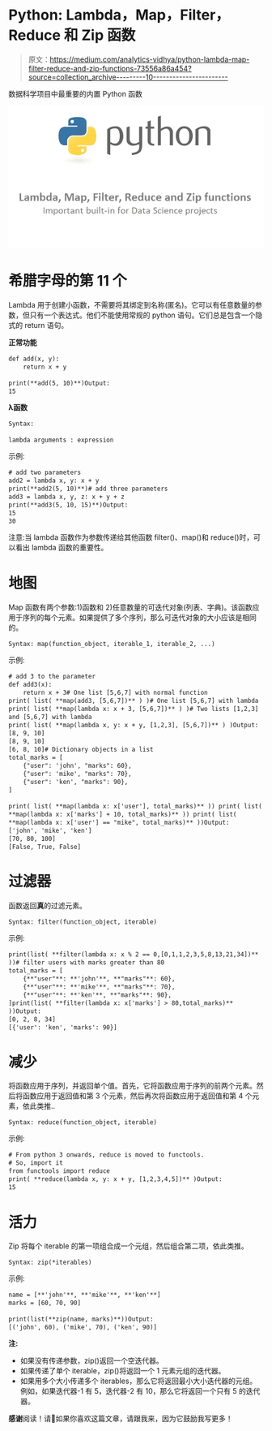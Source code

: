 # Python: Lambda，Map，Filter，Reduce 和 Zip 函数

> 原文：<https://medium.com/analytics-vidhya/python-lambda-map-filter-reduce-and-zip-functions-73556a86a454?source=collection_archive---------10----------------------->

数据科学项目中最重要的内置 Python 函数

![](img/5e7fc9681f70118d234a4bdfd355a09d.png)

# 希腊字母的第 11 个

Lambda 用于创建小函数，不需要将其绑定到名称(匿名)。它可以有任意数量的参数，但只有一个表达式。他们不能使用常规的 python 语句。它们总是包含一个隐式的 return 语句。

**正常功能**

```
def add(x, y):
    return x + y

print(**add(5, 10)**)Output:
15
```

**λ函数**

```
Syntax:

lambda arguments : expression
```

示例:

```
# add two parameters
add2 = lambda x, y: x + y
print(**add2(5, 10)**)# add three parameters
add3 = lambda x, y, z: x + y + z
print(**add3(5, 10, 15)**)Output:
15
30
```

注意:当 lambda 函数作为参数传递给其他函数 filter()、map()和 reduce()时，可以看出 lambda 函数的重要性。

# 地图

Map 函数有两个参数:1)函数和 2)任意数量的可迭代对象(列表、字典)。该函数应用于序列的每个元素。如果提供了多个序列，那么可迭代对象的大小应该是相同的。

```
Syntax: map(function_object, iterable_1, iterable_2, ...)
```

示例:

```
# add 3 to the parameter
def add3(x):
    return x + 3# One list [5,6,7] with normal function
print( list( **map(add3, [5,6,7])** ) )# One list [5,6,7] with lambda
print( list( **map(lambda x: x + 3, [5,6,7])** ) )# Two lists [1,2,3] and [5,6,7] with lambda
print( list( **map(lambda x, y: x + y, [1,2,3], [5,6,7])** ) )Output:
[8, 9, 10]
[8, 9, 10]
[6, 8, 10]# Dictionary objects in a list
total_marks = [
    {"user": 'john', "marks": 60},
    {"user": 'mike', "marks": 70},
    {"user": 'ken', "marks": 90},
]

print( list( **map(lambda x: x['user'], total_marks)** )) print( list( **map(lambda x: x['marks'] + 10, total_marks)** )) print( list( **map(lambda x: x['user'] == "mike", total_marks)** ))Output:
['john', 'mike', 'ken']
[70, 80, 100]
[False, True, False]
```

# 过滤器

函数返回**真**的过滤元素。

```
Syntax: filter(function_object, iterable)
```

示例:

```
print(list( **filter(lambda x: x % 2 == 0,[0,1,1,2,3,5,8,13,21,34])** ))# filter users with marks greater than 80
total_marks = [
    {**"user"**: **'john'**, **"marks"**: 60},
    {**"user"**: **'mike'**, **"marks"**: 70},
    {**"user"**: **'ken'**, **"marks"**: 90},
]print(list( **filter(lambda x: x['marks'] > 80,total_marks)** ))Output:
[0, 2, 8, 34]
[{'user': 'ken', 'marks': 90}]
```

# 减少

将函数应用于序列，并返回单个值。首先，它将函数应用于序列的前两个元素。然后将函数应用于返回值和第 3 个元素，然后再次将函数应用于返回值和第 4 个元素，依此类推..

```
Syntax: reduce(function_object, iterable)
```

示例:

```
# From python 3 onwards, reduce is moved to functools. 
# So, import it 
from functools import reduce
print( **reduce(lambda x, y: x + y, [1,2,3,4,5])** )Output:
15
```

# 活力

Zip 将每个 iterable 的第一项组合成一个元组，然后组合第二项，依此类推。

```
Syntax: zip(*iterables)
```

示例:

```
name = [**'john'**, **'mike'**, **'ken'**]
marks = [60, 70, 90]

print(list(**zip(name, marks)**))Output:
[('john', 60), ('mike', 70), ('ken', 90)]
```

**注:**

*   如果没有传递参数，zip()返回一个空迭代器。
*   如果传递了单个 iterable，zip()将返回一个 1 元素元组的迭代器。
*   如果用多个大小传递多个 iterables，那么它将返回最小大小迭代器的元组。例如，如果迭代器-1 有 5，迭代器-2 有 10，那么它将返回一个只有 5 的迭代器。

**感谢**阅读！请👏如果你喜欢这篇文章，请跟我来，因为它鼓励我写更多！